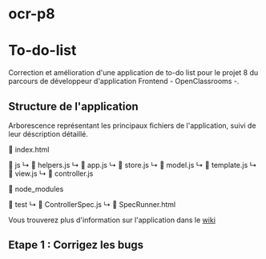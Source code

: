 # ocr-p8

<h1>To-do-list</h1>

<p>Correction et amélioration d'une application de to-do list pour le projet 8 du parcours de développeur d'application Frontend - OpenClassrooms -.</p>

<h2>Structure de l'application</h2>

<p>Arborescence représentant les principaux fichiers de l'application, suivi de leur déscription détaillé.</p>

📄 index.html

📁 js
↳ 📄 helpers.js
↳ 📄 app.js
↳ 📄 store.js
↳ 📄 model.js
↳ 📄 template.js
↳ 📄 view.js
↳ 📄 controller.js

📁 node_modules

📁 test
↳ 📄 ControllerSpec.js
↳ 📄 SpecRunner.html

<p>Vous trouverez plus d'information sur l'application dans le <a href="https://github.com/Jean-MarcG/ocr-p8/wiki">wiki</a>

<h2>Etape 1 : Corrigez les bugs</h2>
